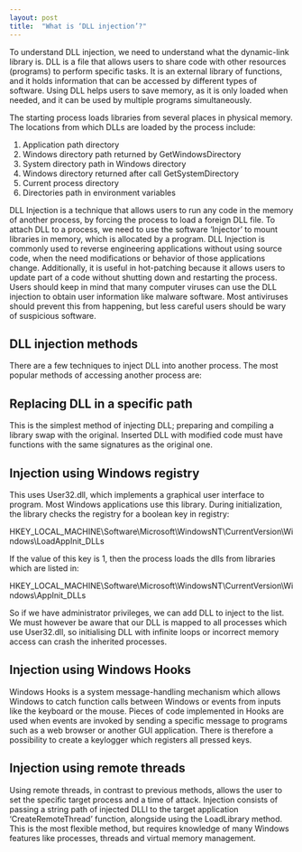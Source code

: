 ```yaml
---
layout: post
title:  "What is ‘DLL injection’?"
---
```


To understand DLL injection, we need to understand what the dynamic-link library is. DLL is a file that allows users to share code with other resources (programs) to perform specific tasks. It is an external library of functions, and it holds information that can be accessed by different types of software. Using DLL helps users to save memory, as it is only loaded when needed, and it can be used by multiple programs simultaneously.

The starting process loads libraries from several places in physical memory. The locations from which DLLs are loaded by the process include:

1. Application path directory
2. Windows directory path returned by GetWindowsDirectory
3. System directory path in Windows directory
4. Windows directory returned after call GetSystemDirectory
5. Current process directory
6. Directories path in environment variables
   
DLL Injection is a technique that allows users to run any code in the memory of another process, by forcing the process to load a foreign DLL file. To attach DLL to a process, we need to use the software ‘Injector’ to mount libraries in memory, which is allocated by a program. DLL Injection is commonly used to reverse engineering applications without using source code, when the need modifications or behavior of those applications change. Additionally, it is useful in hot-patching because it allows users to update part of a code without shutting down and restarting the process. Users should keep in mind that many computer viruses can use the DLL injection to obtain user information like malware software. Most antiviruses should prevent this from happening, but less careful users should be wary of suspicious software.


## DLL injection methods
There are a few techniques to inject DLL into another process. The most popular methods of accessing another process are:

## Replacing DLL in a specific path
This is the simplest method of injecting DLL; preparing and compiling a library swap with the original. Inserted DLL with modified code must have functions with the same signatures as the original one.

## Injection using Windows registry
This uses User32.dll, which implements a graphical user interface to program. Most Windows applications use this library. During initialization, the library checks the registry for a boolean key in registry:

HKEY_LOCAL_MACHINE\Software\Microsoft\WindowsNT\CurrentVersion\Windows\LoadAppInit_DLLs

If the value of this key is 1, then the process loads the dlls from libraries which are listed in:

HKEY_LOCAL_MACHINE\Software\Microsoft\WindowsNT\CurrentVersion\Windows\AppInit_DLLs

So if we have administrator privileges, we can add DLL to inject to the list. We must however be aware that our DLL is mapped to all processes which use User32.dll, so initialising DLL with infinite loops or incorrect memory access can crash the inherited processes.

## Injection using Windows Hooks
Windows Hooks is a system message-handling mechanism which allows Windows to catch function calls between Windows or events from inputs like the keyboard or the mouse. Pieces of code implemented in Hooks are used when events are invoked by sending a specific message to programs such as a web browser or another GUI application. There is therefore a possibility to create a keylogger which registers all pressed keys.

## Injection using remote threads
Using remote threads, in contrast to previous methods, allows the user to set the specific target process and a time of attack. Injection consists of passing a string path of injected DLLl to the target application ‘CreateRemoteThread’ function, alongside using the LoadLibrary method. This is the most flexible method, but requires knowledge of many Windows features like processes, threads and virtual memory management.

